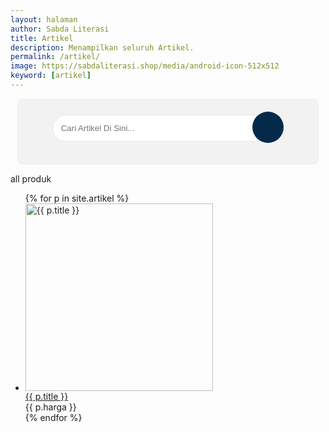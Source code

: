 ```yaml
---
layout: halaman
author: Sabda Literasi
title: Artikel
description: Menampilkan seluruh Artikel.
permalink: /artikel/
image: https://sabdaliterasi.shop/media/android-icon-512x512
keyword: [artikel]
---
```

<style>.search-area{background:#f2f2f2;padding:10px;border:1px solid #f3f3f3;margin:10px;text-align:center;border-radius:10px}.codehim-ss-bar{padding:10px;box-sizing:border-box}.codehim-ss-bar input[type=text]{color:#444;caret-color:#000;font-size:10pt;width:80%;padding:13px;display:inline;background:#fff;border:1px solid #e6e6e6;outline:0;border-radius:30px 0 0 30px}.codehim-circle-search-button:hover{box-shadow:1px 2px 6px #444;color:#3ea055;background:#fff}.codehim-ss-bar input[type=text]:focus{background:#fff;box-shadow:1px 2px 8px #3ea055}.codehim-circle-search-button{display:inline-block;margin-left:-33px;border:0;outline:0;background:#052a49;color:#fff;width:50px;height:50px;cursor:pointer;transition:.3s;-webkit-transition:.3s;-moz-transition:.3s;font-size:14pt;border-radius:50%}.codehim-circle-search-button:before{content:"\e986";font-family:sugengidfont;font-weight:400}</style>
<div class='search-area'><div class='codehim-ss-bar'> <form id="CariProduk"><input onkeyup="cariproduk()" type='text' id="SerNOw" autocomplete="off" placeholder="Cari Artikel Di Sini..."/><button type="submit" class="codehim-circle-search-button" disabled> </button> </form> </div> </div>
<div id="ms-related-post"><div class="ms-related-title"><p id="hasilo">all produk</p></div>
  <ul class="ms-related-hasthumb" id="isi_produk">
  {% for p in site.artikel %}
 <li data-search-term="{{ p.title | replace: ' ','' | downcase }}{{ p.description | replace: ' ','' | replace: '"','' | downcase }}" class="searproduk"><div class="msr-thumb-outer"><a title="{{ p.title }}" href="{{ p.url | prepend: site.url }}"><img alt="{{ p.title }}" class="msr-thumb lazyload" data-src="{{ p.image }}?resize=300%2C300&ssl=1" width="300" height="300" src="data:,"><div class="lazy-loading"></div></a></div><div class="msr-post-summary"><div class="msr-post-title"><a title="{{ p.title }}" href="{{ p.url | prepend: site.url }}">{{ p.title }}</a></div><div class="harga-produk">{{ p.harga }}</div></div></li>
  {% endfor %}
  </ul></div>

<script>
  var url_wa = 'https://api.whatsapp.com/send/';
  if( /Android|webOS|iPhone|iPad|iPod|BlackBerry|IEMobile|Opera Mini/i.test(navigator.userAgent) ){url_wa = 'whatsapp://send/'};  
function noproduk(){      
var kaka=document.getElementsByClassName('showw');
var kaka1=document.getElementById("hasilo");
if (kaka.length > 0){
        kaka1.innerHTML='Total Artikel: '+kaka.length
          }
      else{
          kaka1.innerHTML='Maaf Artikel yang Anda cari belum kami input.<br>HUBUNGI Admin UNTUK REQUEST Artikel<br><a href="'+url_wa+'?phone=6285186666836&amp;text=Halo%20min%20saya%20ingin%20memesan%20Artikel%2Cberikut%20datanya%3A%0A---%0AJudul%3A%0APenulis%3A%0APenerbit%3A%0A---%0Asaya%20berharap%20bisa%20segerah%20di%20upload%20di%20https%3A%2F%2Fsabdaliteari.shop" style="border: 2px solid; display: block; margin: 7px; padding: 2px; font-weight: 600;">KLIK DISINI</a>'
          }};
  function cariproduk(){
	var input = document.getElementById("SerNOw");
	var filter = input.value.toLowerCase();
	var ul = document.getElementById("isi_produk");
	var li = document.querySelectorAll("#ms-related-post .ms-related-hasthumb li.searproduk");
	for(var i = 0; i<li.length; i++){
		var ahref = li[i];
		if(ahref.getAttribute('data-search-term').toLowerCase().indexOf(filter.split(' ').join('')) > -1){
			li[i].classList.remove('hidden');
            li[i].classList.add('showw');

		}
      else{
			li[i].classList.add('hidden');
          li[i].classList.remove('showw');   
        }
noproduk()
	}
}; 

function PARams(){
  var e=function e(a=null){if(null===a)return null;for(var t,i=[],l=window.location.href.slice(window.location.href.indexOf("?")+1).split("&"),s=0;s<l.length;s++)t=l[s].split("="),i.push(t[0]),i[t[0]]=t[1];return i[a]}("Artikel"),a=e.toLowerCase().replace("#","").split("%20").join("");console.log(a),document.getElementById("isi_produk");for(var t=document.querySelectorAll("#ms-related-post .ms-related-hasthumb li.searproduk"),i=0;i<t.length;i++){t[i].getAttribute("data-search-term").toLowerCase().indexOf(a.split(" ").join(""))>-1?(t[i].classList.remove("hidden"),t[i].classList.add("showw")):(t[i].classList.add("hidden"),t[i].classList.remove("showw"));var l=document.getElementsByClassName("showw"),s=document.getElementById("hasilo");l.length>0?s.innerHTML="Hasil dari:  <i>"+e.toUpperCase().replace("#","").split("%20").join(" ")+"</i><br/> Total Artikel: "+l.length:s.innerHTML='Maaf Artikel yang Anda cari (<i>'+e.toUpperCase().replace("#","").split("%20").join(" ")+'</i>) belum kami input.<br>HUBUNGI Admin UNTUK REQUEST Artikel<br><a href="'+url_wa+'?phone=6285186666836&amp;text=Halo%20min%20saya%20ingin%20memesan%20Artikel%2Cberikut%20datanya%3A%0A---%0AJudul%3A%0APenulis%3A%0APenerbit%3A%0A---%0Asaya%20berharap%20bisa%20segerah%20di%20upload%20di%20https%3A%2F%2Fsabdaliteari.shop" style="border: 2px solid; display: block; margin: 7px; padding: 2px; font-weight: 600;">KLIK DISINI</a>',document.getElementById("ulng").style.display="flex"}}
  
  </script>
